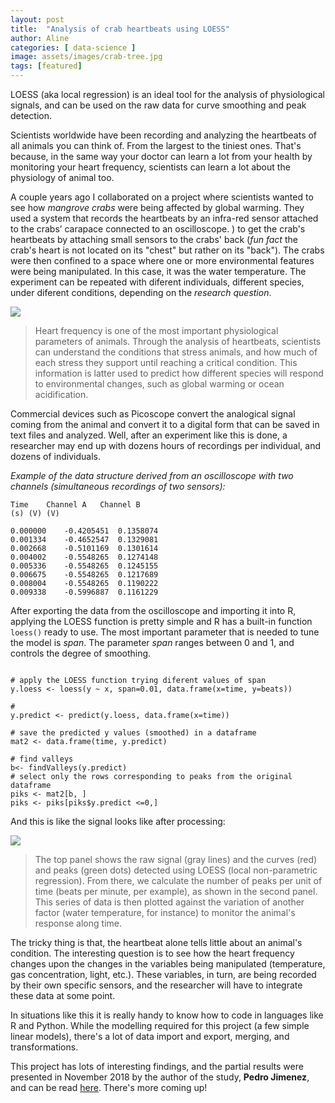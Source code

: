 ```yaml
---
layout: post
title:  "Analysis of crab heartbeats using LOESS"
author: Aline
categories: [ data-science ]
image: assets/images/crab-tree.jpg
tags: [featured]
---
```


LOESS (aka local regression) is an ideal tool for the analysis of physiological signals, and can be used on the raw data for curve smoothing and peak detection.

Scientists worldwide have been recording and analyzing the heartbeats of all animals you can think of. From the largest to the tiniest ones. That's because, in the same way your doctor can learn a lot from your health by monitoring your heart frequency, scientists can learn a lot about the physiology of animal too.

A couple years ago I collaborated on a project where scientists wanted to see how *mangrove crabs* were being affected by global warming. They used a system that records the heartbeats by an infra-red sensor attached to the crabs’ carapace connected to an oscilloscope. ) to get the crab's heartbeats by attaching small sensors to the crabs' back (_fun fact_ the crab's heart is not located on its "chest" but rather on its "back"). The crabs were then confined to a space where one or more environmental features were being manipulated. In this case, it was the water temperature. The experiment can be repeated with diferent individuals, different species, under diferent conditions, depending on the *research question*.

<img src='/blog/assets/images/signal1.png'>  

> Heart frequency is one of the most important physiological parameters of animals. Through the analysis of heartbeats, scientists can understand the conditions that stress animals, and how much of each stress they support until reaching a critical condition. This information is latter used to predict how different species will respond to environmental changes, such as global warming or ocean acidification.  



Commercial devices such as Picoscope convert the analogical signal coming from the animal and convert it to a digital form that can be saved in text files and analyzed. Well, after an experiment like this is done, a researcher may end up with dozens hours of recordings per individual, and dozens of individuals.  

*Example of the data structure derived from an oscilloscope with two channels (simultaneous recordings of two sensors):*

```
Time	Channel A	Channel B
(s)	(V)	(V)

0.000000	-0.4205451	0.1358074
0.001334	-0.4652547	0.1329081
0.002668	-0.5101169	0.1301614
0.004002	-0.5548265	0.1274148
0.005336	-0.5548265	0.1245155
0.006675	-0.5548265	0.1217689
0.008004	-0.5548265	0.1190222
0.009338	-0.5996887	0.1161229

```
After exporting the data from the oscilloscope and importing it into R, applying the LOESS function is pretty simple and R has a built-in function `loess()`   ready to use. The most important parameter that is needed to tune the model is *span*. The parameter *span* ranges between 0 and 1, and controls the degree of smoothing.

```

# apply the LOESS function trying diferent values of span
y.loess <- loess(y ~ x, span=0.01, data.frame(x=time, y=beats))

#
y.predict <- predict(y.loess, data.frame(x=time))

# save the predicted y values (smoothed) in a dataframe
mat2 <- data.frame(time, y.predict)

# find valleys
b<- findValleys(y.predict)
# select only the rows corresponding to peaks from the original dataframe
piks <- mat2[b, ]
piks <- piks[piks$y.predict <=0,]

```

And this is like the signal looks like after processing:  


<img src='/blog/assets/images/signal2.png'>


>The top panel shows the raw signal (gray lines) and the curves (red) and peaks (green dots) detected using LOESS (local non-parametric regression). From there, we calculate the number of peaks per unit of time (beats per minute, per example), as shown in the second panel. This series of data is then plotted against the variation of another factor (water temperature, for instance) to monitor the animal's response along time.

The tricky thing is that, the heartbeat alone tells little about an animal's condition. The interesting question is to see how the heart frequency changes upon the changes in the variables being manipulated (temperature, gas concentration, light, etc.). These variables, in turn, are being recorded by their own specific sensors, and the researcher will have to integrate these data at some point.

In situations like this it is really handy to know how to code in languages like R and Python. While the modelling required for this project (a few simple linear models), there's a lot of data import and export, merging, and transformations.


This project has lots of interesting findings, and the partial results were presented in November 2018 by the author of the study, **Pedro Jimenez**, and can be read <a href="/assets/images/study_pedro.pdf"> here</a>. There's more coming up!

